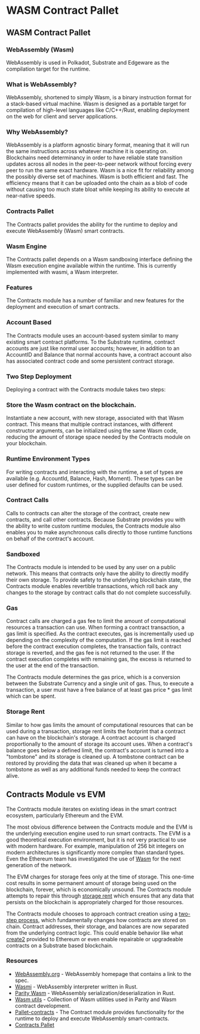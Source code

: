 # WASM Contract Pallet

## WASM Contract Pallet

### WebAssembly \(Wasm\)

WebAssembly is used in Polkadot, Substrate and Edgeware as the compilation target for the runtime.

### What is WebAssembly?

WebAssembly, shortened to simply Wasm, is a binary instruction format for a stack-based virtual machine. Wasm is designed as a portable target for compilation of high-level languages like C/C++/Rust, enabling deployment on the web for client and server applications.

### Why WebAssembly?

WebAssembly is a platform agnostic binary format, meaning that it will run the same instructions across whatever machine it is operating on. Blockchains need determinancy in order to have reliable state transition updates across all nodes in the peer-to-peer network without forcing every peer to run the same exact hardware. Wasm is a nice fit for reliability among the possibly diverse set of machines. Wasm is both efficient and fast. The efficiency means that it can be uploaded onto the chain as a blob of code without causing too much state bloat while keeping its ability to execute at near-native speeds.

### Contracts Pallet

The Contracts pallet provides the ability for the runtime to deploy and execute WebAssembly \(Wasm\) smart contracts.

### Wasm Engine

The Contracts pallet depends on a Wasm sandboxing interface defining the Wasm execution engine available within the runtime. This is currently implemented with wasmi, a Wasm interpreter.

### Features

The Contracts module has a number of familiar and new features for the deployment and execution of smart contracts.

### Account Based

The Contracts module uses an account-based system similar to many existing smart contract platforms. To the Substrate runtime, contract accounts are just like normal user accounts; however, in addition to an AccountID and Balance that normal accounts have, a contract account also has associated contract code and some persistent contract storage.

### Two Step Deployment

Deploying a contract with the Contracts module takes two steps:

### Store the Wasm contract on the blockchain.

Instantiate a new account, with new storage, associated with that Wasm contract. This means that multiple contract instances, with different constructor arguments, can be initialized using the same Wasm code, reducing the amount of storage space needed by the Contracts module on your blockchain.

### Runtime Environment Types

For writing contracts and interacting with the runtime, a set of types are available \(e.g. AccountId, Balance, Hash, Moment\). These types can be user defined for custom runtimes, or the supplied defaults can be used.

### Contract Calls

Calls to contracts can alter the storage of the contract, create new contracts, and call other contracts. Because Substrate provides you with the ability to write custom runtime modules, the Contracts module also enables you to make asynchronous calls directly to those runtime functions on behalf of the contract's account.

### Sandboxed

The Contracts module is intended to be used by any user on a public network. This means that contracts only have the ability to directly modify their own storage. To provide safety to the underlying blockchain state, the Contracts module enables revertible transactions, which roll back any changes to the storage by contract calls that do not complete successfully.

### Gas

Contract calls are charged a gas fee to limit the amount of computational resources a transaction can use. When forming a contract transaction, a gas limit is specified. As the contract executes, gas is incrementally used up depending on the complexity of the computation. If the gas limit is reached before the contract execution completes, the transaction fails, contract storage is reverted, and the gas fee is not returned to the user. If the contract execution completes with remaining gas, the excess is returned to the user at the end of the transaction.

The Contracts module determines the gas price, which is a conversion between the Substrate Currency and a single unit of gas. Thus, to execute a transaction, a user must have a free balance of at least gas price \* gas limit which can be spent.

### Storage Rent

Similar to how gas limits the amount of computational resources that can be used during a transaction, storage rent limits the footprint that a contract can have on the blockchain's storage. A contract account is charged proportionally to the amount of storage its account uses. When a contract's balance goes below a defined limit, the contract's account is turned into a "tombstone" and its storage is cleaned up. A tombstone contract can be restored by providing the data that was cleaned up when it became a tombstone as well as any additional funds needed to keep the contract alive.

## Contracts Module vs EVM

The Contracts module iterates on existing ideas in the smart contract ecosystem, particularly Ethereum and the EVM.

The most obvious difference between the Contracts module and the EVM is the underlying execution engine used to run smart contracts. The EVM is a good theoretical execution environment, but it is not very practical to use with modern hardware. For example, manipulation of 256 bit integers on modern architectures is significantly more complex than standard types. Even the Ethereum team has investigated the use of [Wasm](https://github.com/ewasm/design) for the next generation of the network.

The EVM charges for storage fees only at the time of storage. This one-time cost results in some permanent amount of storage being used on the blockchain, forever, which is economically unsound. The Contracts module attempts to repair this through [storage rent](https://substrate.dev/docs/en/knowledgebase/smart-contracts/contracts-pallet#storage-rent) which ensures that any data that persists on the blockchain is appropriately charged for those resources.

The Contracts module chooses to approach contract creation using a [two-step process](https://substrate.dev/docs/en/knowledgebase/smart-contracts/contracts-pallet#two-step-deployment), which fundamentally changes how contracts are stored on chain. Contract addresses, their storage, and balances are now separated from the underlying contract logic. This could enable behavior like what [create2](https://eips.ethereum.org/EIPS/eip-1014) provided to Ethereum or even enable repairable or upgradeable contracts on a Substrate based blockchain.

### Resources

* [WebAssembly.org](https://webassembly.org/) - WebAssembly homepage that contains a link to the spec.
* [Wasmi](https://github.com/paritytech/Wasmi) - WebAssembly interpreter written in Rust.
* [Parity Wasm](https://github.com/paritytech/parity-Wasm) - WebAssembly serialization/deserialization in Rust.
* [Wasm utils](https://github.com/paritytech/Wasm-utils) - Collection of Wasm utilities used in Parity and Wasm contract development.
* [Pallet-contracts](https://crates.io/crates/pallet-contracts) - The Contract module provides functionality for the runtime to deploy and execute WebAssembly smart-contracts.
* [Contracts Pallet](https://substrate.dev/docs/en/knowledgebase/smart-contracts/contracts-pallet)

